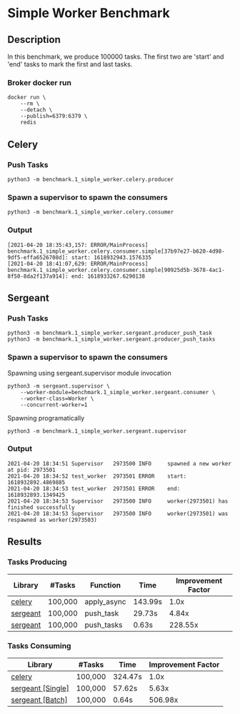 # Simple Worker Benchmark


## Description
In this benchmark, we produce 100000 tasks. The first two are 'start' and 'end' tasks to mark the first and last tasks.


### Broker docker run
```shell
docker run \
    --rm \
    --detach \
    --publish=6379:6379 \
    redis
```


## Celery

### Push Tasks
```shell
python3 -m benchmark.1_simple_worker.celery.producer
```


### Spawn a supervisor to spawn the consumers
```shell
python3 -m benchmark.1_simple_worker.celery.consumer
```


### Output
```
[2021-04-20 18:35:43,157: ERROR/MainProcess] benchmark.1_simple_worker.celery.consumer.simple[37b97e27-b620-4d98-9df5-effa6526708d]: start: 1618932943.1576335
[2021-04-20 18:41:07,629: ERROR/MainProcess] benchmark.1_simple_worker.celery.consumer.simple[90925d5b-3678-4ac1-8f50-8da2f137a914]: end: 1618933267.6290138
```


## Sergeant


### Push Tasks
```shell
python3 -m benchmark.1_simple_worker.sergeant.producer_push_task
python3 -m benchmark.1_simple_worker.sergeant.producer_push_tasks
```


### Spawn a supervisor to spawn the consumers

Spawning using sergeant.supervisor module invocation
```shell
python3 -m sergeant.supervisor \
    --worker-module=benchmark.1_simple_worker.sergeant.consumer \
    --worker-class=Worker \
    --concurrent-worker=1
```

Spawning programatically
```shell
python3 -m benchmark.1_simple_worker.sergeant.supervisor
```


### Output
```
2021-04-20 18:34:51 Supervisor   2973500 INFO     spawned a new worker at pid: 2973501
2021-04-20 18:34:52 test_worker  2973501 ERROR    start: 1618932892.4869885
2021-04-20 18:34:53 test_worker  2973501 ERROR    end: 1618932893.1349425
2021-04-20 18:34:53 Supervisor   2973500 INFO     worker(2973501) has finished successfully
2021-04-20 18:34:53 Supervisor   2973500 INFO     worker(2973501) was respawned as worker(2973503)

```


## Results

### Tasks Producing
| Library  | #Tasks | Function | Time | Improvement Factor |
| ------------- | ------------- | ------------- | ------------- | ------------- |
| [celery](https://github.com/celery/celery) | 100,000 | apply_async | 143.99s | 1.0x |
| [sergeant](https://github.com/Intsights/sergeant) | 100,000 | push_task | 29.73s | 4.84x |
| [sergeant](https://github.com/Intsights/sergeant) | 100,000 | push_tasks | 0.63s | 228.55x |

### Tasks Consuming
| Library  | #Tasks | Time | Improvement Factor |
| ------------- | ------------- | ------------- | ------------- |
| [celery](https://github.com/celery/celery) | 100,000 | 324.47s | 1.0x |
| [sergeant [Single]](https://github.com/Intsights/sergeant) | 100,000 | 57.62s | 5.63x |
| [sergeant [Batch]](https://github.com/Intsights/sergeant) | 100,000 | 0.64s | 506.98x |
